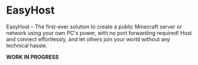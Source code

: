 # EasyHost
EasyHost – The first-ever solution to create a public Minecraft server or network using your own PC's power, with no port forwarding required! Host and connect effortlessly, and let others join your world without any technical hassle.


<b>WORK IN PROGRESS
